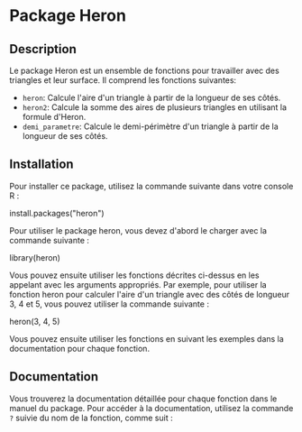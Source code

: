 # Package Heron

## Description
Le package Heron est un ensemble de fonctions pour travailler avec des triangles et leur surface. Il comprend les fonctions suivantes:

- `heron`: Calcule l'aire d'un triangle à partir de la longueur de ses côtés.
- `heron2`: Calcule la somme des aires de plusieurs triangles en utilisant la formule d'Heron.
- `demi_parametre`: Calcule le demi-périmètre d'un triangle à partir de la longueur de ses côtés.

## Installation

Pour installer ce package, utilisez la commande suivante dans votre console R :

install.packages("heron")

Pour utiliser le package heron, vous devez d'abord le charger avec la commande suivante :

library(heron)

Vous pouvez ensuite utiliser les fonctions décrites ci-dessus en les appelant avec les arguments appropriés. 
Par exemple, pour utiliser la fonction heron pour calculer l'aire d'un triangle avec des côtés de longueur 3, 4 et 5, vous pouvez utiliser la commande suivante :

heron(3, 4, 5)

Vous pouvez ensuite utiliser les fonctions en suivant les exemples dans la documentation pour chaque fonction.

## Documentation

Vous trouverez la documentation détaillée pour chaque fonction dans le manuel du package. Pour accéder à la documentation, utilisez la commande `?` suivie du nom de la fonction, comme suit :

